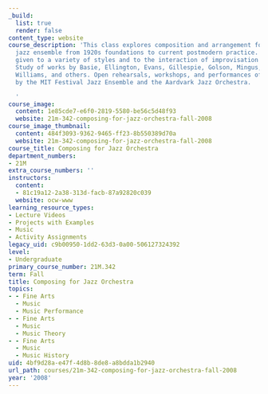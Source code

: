 ```yaml
---
_build:
  list: true
  render: false
content_type: website
course_description: 'This class explores composition and arrangement for the large
  jazz ensemble from 1920s foundations to current postmodern practice. Consideration
  given to a variety of styles and to the interaction of improvisation and composition.
  Study of works by Basie, Ellington, Evans, Gillespie, Golson, Mingus, Morris, Nelson,
  Williams, and others. Open rehearsals, workshops, and performances of student compositions
  by the MIT Festival Jazz Ensemble and the Aardvark Jazz Orchestra.

  '
course_image:
  content: 1e85cde7-e6f0-2819-5580-be56c5d48f93
  website: 21m-342-composing-for-jazz-orchestra-fall-2008
course_image_thumbnail:
  content: 484f3093-9362-9465-ff23-8b550389d70a
  website: 21m-342-composing-for-jazz-orchestra-fall-2008
course_title: Composing for Jazz Orchestra
department_numbers:
- 21M
extra_course_numbers: ''
instructors:
  content:
  - 81c19a12-2a38-313d-facb-87a92820c039
  website: ocw-www
learning_resource_types:
- Lecture Videos
- Projects with Examples
- Music
- Activity Assignments
legacy_uid: c9b00950-1dd2-63d3-0a00-506127324392
level:
- Undergraduate
primary_course_number: 21M.342
term: Fall
title: Composing for Jazz Orchestra
topics:
- - Fine Arts
  - Music
  - Music Performance
- - Fine Arts
  - Music
  - Music Theory
- - Fine Arts
  - Music
  - Music History
uid: 4bf9d28a-e47f-4d8b-8de8-a8bdda1b2940
url_path: courses/21m-342-composing-for-jazz-orchestra-fall-2008
year: '2008'
---
```

